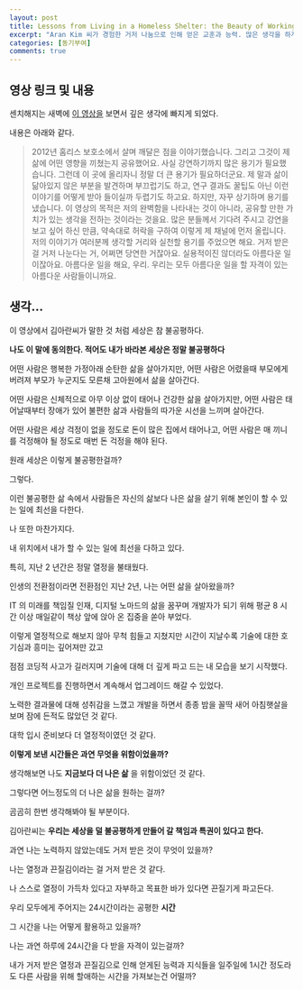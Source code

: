 ```yaml
---
layout: post
title: Lessons from Living in a Homeless Shelter: the Beauty of Working for Free
excerpt: "Aran Kim 씨가 경험한 거저 나눔으로 인해 얻은 교훈과 능력. 많은 생각을 하게 되는 영상"
categories: [동기부여]
comments: true
---
```


## 영상 링크 및 내용

센치해지는 새벽에 [이 영상을](https://www.youtube.com/watch?v=xpDldSh0Lis) 보면서 깊은 생각에 빠지게 되었다.

내용은 아래와 같다.

>2012년 홈리스 보호소에서 살며 깨달은 점을 이야기했습니다.
 그리고 그것이 제 삶에 어떤 영향을 끼쳤는지 공유했어요.
 사실 강연하기까지 많은 용기가 필요했습니다. 그런데 이 곳에 올리자니 정말 더 큰 용기가 필요하더군요.
 제 말과 삶이 닮아있지 않은 부분을 발견하며 부끄럽기도 하고, 연구 결과도 꿀팁도 아닌 이런 이야기를 어떻게 받아 들이실까 두렵기도 하고요.
 하지만, 자꾸 상기하며 용기를 냈습니다.
 이 영상의 목적은 저의 완벽함을 나타내는 것이 아니라, 공유할 만한 가치가 있는 생각을 전하는 것이라는 것을요.
 많은 분들께서 기다려 주시고 강연을 보고 싶어 하신 만큼, 약속대로 허락을 구하여 이렇게 제 채널에 먼저 올립니다.
 저의 이야기가 여러분께 생각할 거리와 실천할 용기를 주었으면 해요.
 거저 받은 걸 거저 나눈다는 거, 어쩌면 당연한 거잖아요.
 실용적이진 않더라도 아름다운 일이잖아요. 아름다운 일을 해요, 우리. 우리는 모두 아름다운 일을 할 자격이 있는 아름다운 사람들이니까요.

## 생각...

이 영상에서 김아란씨가 말한 것 처럼 세상은 참 불공평하다.

**나도 이 말에 동의한다. 적어도 내가 바라본 세상은 정말 불공평하다**

어떤 사람은 행복한 가정아래 순탄한 삶을 살아가지만, 어떤 사람은 어렸을때 부모에게 버려져 부모가 누군지도 모른채 고아원에서 삶을 살아간다.

어떤 사람은 신체적으로 아무 이상 없이 태어나 건강한 삶을 살아가지만, 어떤 사람은 태어날때부터 장애가 있어 불편한 삶과 사람들의 따가운 시선을 느끼며 살아간다.

어떤 사람은 세상 걱정이 없을 정도로 돈이 많은 집에서 태어나고, 어떤 사람은 매 끼니를 걱정해야 될 정도로 매번 돈 걱정을 해야 된다.

원래 세상은 이렇게 불공평한걸까?

그렇다.

이런 불공평한 삶 속에서 사람들은 자신의 삶보다 나은 삶을 살기 위해 본인이 할 수 있는 일에 최선을 다한다.

나 또한 마찬가지다.

내 위치에서 내가 할 수 있는 일에 최선을 다하고 있다.

특히, 지난 2 년간은 정말 열정을 불태웠다.

인생의 전환점이라면 전환점인 지난 2년, 나는 어떤 삶을 살아왔을까?

IT 의 미래를 책임질 인재, 디지털 노마드의 삶을 꿈꾸며 개발자가 되기 위해 평균 8 시간 이상 매일같이 책상 앞에 앉아 온 집중을 쏟아 부었다.

이렇게 열정적으로 해보지 않아 무척 힘들고 지쳤지만 시간이 지날수록 기술에 대한 호기심과 흥미는 깊어져만 갔고

점점 코딩적 사고가 길러지며 기술에 대해 더 깊게 파고 드는 내 모습을 보기 시작했다.

개인 프로젝트를 진행하면서 계속해서 업그레이드 해갈 수 있었다.

노력한 결과물에 대해 성취감을 느꼈고 개발을 하면서 종종 밤을 꼴딱 새어 아침햇살을 보며 잠에 든적도 많았던 것 같다.

대학 입시 준비보다 더 열정적이였던 것 같다.

**이렇게 보낸 시간들은 과연 무엇을 위함이었을까?**

생각해보면 나도 **지금보다 더 나은 삶** 을 위함이었던 것 같다.

그렇다면 어느정도의 더 나은 삶을 원하는 걸까?

곰곰히 한번 생각해봐야 될 부분이다.

김아란씨는 **우리는 세상을 덜 불공평하게 만들어 갈 책임과 특권이 있다고 한다.**

과연 나는 노력하지 않았는데도 거저 받은 것이 무엇이 있을까?

나는 열정과 끈질김이라는 걸 거저 받은 것 같다.

나 스스로 열정이 가득차 있다고 자부하고 목표한 바가 있다면 끈질기게 파고든다.

우리 모두에게 주어지는 24시간이라는 공평한 **시간**

그 시간을 나는 어떻게 활용하고 있을까?

나는 과연 하루에 24시간을 다 받을 자격이 있는걸까?

내가 거저 받은 열정과 끈질김으로 인해 얻게된 능력과 지식들을 일주일에 1시간 정도라도 다른 사람을 위해 할애하는 시간을 가져보는건 어떨까?
